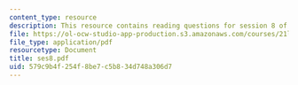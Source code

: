 ```yaml
---
content_type: resource
description: This resource contains reading questions for session 8 of the course.
file: https://ol-ocw-studio-app-production.s3.amazonaws.com/courses/21l-423j-introduction-to-anglo-american-folk-music-fall-2005/579c9b4f254f8be7c5b834d748a306d7_ses8.pdf
file_type: application/pdf
resourcetype: Document
title: ses8.pdf
uid: 579c9b4f-254f-8be7-c5b8-34d748a306d7
---
```

